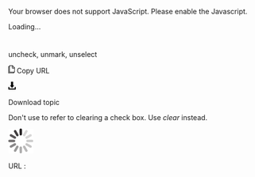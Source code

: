 Your browser does not support JavaScript. Please enable the Javascript.

Loading...

# 

uncheck, unmark, unselect

![Copy URL](media/uncheck-unmark-unselect/Copy.png)
Copy URL

![Download](media/uncheck-unmark-unselect/Download.png)

Download topic

Don't use to refer to clearing a check box. Use *clear* instead.

![In progress](media/uncheck-unmark-unselect/activity-large.gif)

URL :
